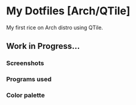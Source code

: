 # My Dotfiles [Arch/QTile]
My first rice on Arch distro using QTile.
## Work in Progress...

### Screenshots

### Programs used

### Color palette
